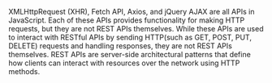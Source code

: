 XMLHttpRequest (XHR), Fetch API, Axios, and jQuery AJAX are all APIs in JavaScript.
Each of these APIs provides functionality for making HTTP requests, but they are not REST APIs themselves.
While these APIs are used to interact with RESTful APIs by sending HTTP(such as GET, POST, PUT, DELETE) requests and handling responses, they are not REST APIs themselves.
REST APIs are server-side architectural patterns that define how clients can interact with resources over the network using HTTP methods.
